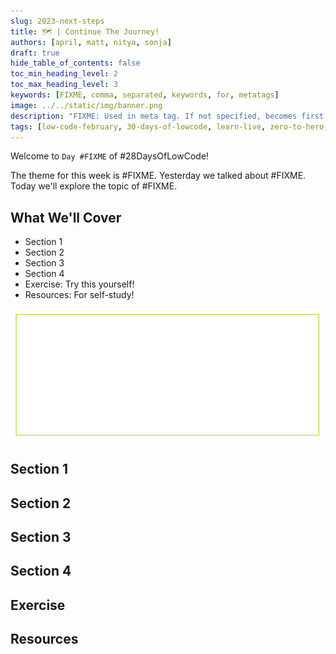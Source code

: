 ```yaml
---
slug: 2023-next-steps
title: 🗺 | Continue The Journey!
authors: [april, matt, nitya, sonja]
draft: true
hide_table_of_contents: false
toc_min_heading_level: 2
toc_max_heading_level: 3
keywords: [FIXME, comma, separated, keywords, for, metatags]
image: ../../static/img/banner.png
description: "FIXME: Used in meta tag. If not specified, becomes first line of Markdown" 
tags: [low-code-february, 30-days-of-lowcode, learn-live, zero-to-hero, ask-the-expert,fusion-teams, power-platform] 
---
```


<head>
  <meta name="twitter:url" 
    content="https://microsoft.github.io/Low-Code/blog/slug-FIXME" />
  <meta name="twitter:title" 
    content="FIXME: Title Of Post" />
  <meta name="twitter:description" 
    content="FIXME: Post Description" />
  <meta name="twitter:image" 
    content="FIXME: Post Image" />
  <meta name="twitter:card" content="summary_large_image" />
  <meta name="twitter:creator" 
    content="@nitya" />
  <meta name="twitter:site" content="@AzureAdvocates" /> 
  <link rel="canonical" 
    href="https://microsoft.github.io/Low-Code/blog/slug-FIXME" />
</head>

Welcome to `Day #FIXME` of #28DaysOfLowCode!

The theme for this week is #FIXME. Yesterday we talked about #FIXME. Today we'll explore the topic of #FIXME.

## What We'll Cover
 * Section 1
 * Section 2
 * Section 3
 * Section 4
 * Exercise: Try this yourself!
 * Resources: For self-study!

<!-- FIXME: banner image -->
![Empty Banner Placeholder](../../../static/img/banner.png)


<!-- ************************************* -->
<!--  AUTHORS: ONLY UPDATE BELOW THIS LINE -->
<!-- ************************************* -->

## Section 1

## Section 2

## Section 3

## Section 4

## Exercise

## Resources